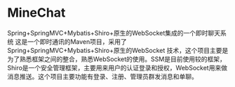 # MineChat
 Spring+SpringMVC+Mybatis+Shiro+原生的WebSocket集成的一个即时聊天系统
这是一个即时通讯的Maven项目，采用了 Spring+SpringMVC+Mybatis+Shiro+原生的WebSocket 技术，这个项目主要是为了熟悉框架之间的整合，熟悉WebSocket的使用。SSM是目前使用较的框架，Shiro是一个安全管理框架，主要用来用户的认证登录和授权，WebSocket用来做消息推送。这个项目主要功能有登录、注册、管理员群发消息和单聊。
